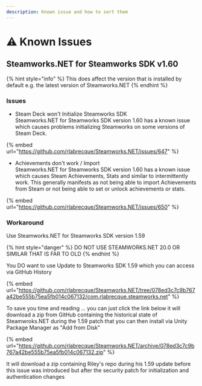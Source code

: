 ```yaml
---
description: Known issue and how to sort them
---
```


# ⚠️ Known Issues

## Steamworks.NET for Steamworks SDK v1.60

{% hint style="info" %}
This does affect the version that is installed by default e.g. the latest version of Steamworks.NET
{% endhint %}

### Issues

* Steam Deck won't Initialize Steamworks SDK\
  Steamworks.NET for Steamworks SDK version 1.60 has a known issue which causes problems initializing Steamworks on some versions of Steam Deck.

{% embed url="https://github.com/rlabrecque/Steamworks.NET/issues/647" %}

* Achievements don't work / Import\
  Steamworks.NET for Steamworks SDK version 1.60 has a known issue which causes Steam Achievements, Stats and similar to intermittently work. This generally manifests as not being able to import Achievements from Steam or not being able to set or unlock achievements or stats.

{% embed url="https://github.com/rlabrecque/Steamworks.NET/issues/650" %}

### Workaround

Use Steamworks.NET for Steamworks SDK version 1.59

{% hint style="danger" %}
DO NOT USE STEAMWORKS.NET 20.0 OR SIMILAR THAT IS FAR TO OLD&#x20;
{% endhint %}

You DO want to use Update to Steamworks SDK 1.59 which you can access via GitHub History

{% embed url="https://github.com/rlabrecque/Steamworks.NET/tree/078ed3c7c9b767a42be555b75ea5fb014c067132/com.rlabrecque.steamworks.net" %}

To save you time and reading ... you can just click the link below it will download a zip from GitHub containing the historical state of Steamwroks.NET during the 1.59 patch that you can then install via Unity Package Manager as "Add from Disk"

{% embed url="https://github.com/rlabrecque/Steamworks.NET/archive/078ed3c7c9b767a42be555b75ea5fb014c067132.zip" %}

It will download a zip containing Riley's repo during his 1.59 update before this issue was introduced but after the security patch for initialization and authentication changes
